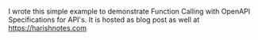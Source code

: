 I wrote this simple example to demonstrate Function Calling with OpenAPI Specifications for API's. It is hosted as blog post as well at https://harishnotes.com
